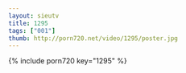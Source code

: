 ```yaml
--- 
layout: sieutv
title: 1295
tags: ["001"]
thumb: http://porn720.net/video/1295/poster.jpg
---
```

{% include porn720 key="1295" %} 
